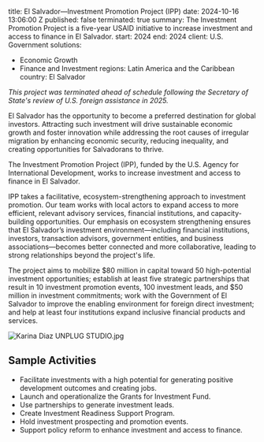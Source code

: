 
title: El Salvador—Investment Promotion Project (IPP)
date: 2024-10-16 13:06:00 Z
published: false
terminated: true
summary: The Investment Promotion Project is a five-year USAID initiative to increase
  investment and access to finance in El Salvador.
start: 2024
end: 2024
client: U.S. Government
solutions:
- Economic Growth
- Finance and Investment
regions: Latin America and the Caribbean
country: El Salvador


<aside><em>This project was terminated ahead of schedule following the Secretary of State's review of U.S. foreign assistance in 2025.</em></aside>

El Salvador has the opportunity to become a preferred destination for global investors. Attracting such investment will drive sustainable economic growth and foster innovation while addressing the root causes of irregular migration by enhancing economic security, reducing inequality, and creating opportunities for Salvadorans to thrive.

The Investment Promotion Project (IPP), funded by the U.S. Agency for International Development, works to increase investment and access to finance in El Salvador.

IPP takes a facilitative, ecosystem-strengthening approach to investment promotion. Our team works with local actors to expand access to more efficient, relevant advisory services, financial institutions, and capacity-building opportunities. Our emphasis on ecosystem strengthening ensures that El Salvador’s investment environment—including financial institutions, investors, transaction advisors, government entities, and business associations—becomes better connected and more collaborative, leading to strong relationships beyond the project's life.

The project aims to mobilize $80 million in capital toward 50 high-potential investment opportunities; establish at least five strategic partnerships that result in 10 investment promotion events, 100 investment leads, and $50 million in investment commitments; work with the Government of El Salvador to improve the enabling environment for foreign direct investment; and help at least four institutions expand inclusive financial products and services.

![Karina Diaz UNPLUG STUDIO.jpg](/uploads/Karina%20Diaz%20UNPLUG%20STUDIO.jpg)

## Sample Activities

* Facilitate investments with a high potential for generating positive development outcomes and creating jobs.
* Launch and operationalize the Grants for Investment Fund.
* Use partnerships to generate investment leads.
* Create Investment Readiness Support Program.
* Hold investment prospecting and promotion events.
* Support policy reform to enhance investment and access to finance.
